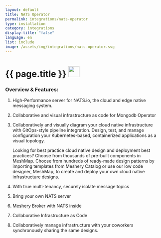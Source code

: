 ```yaml
---
layout: default
title: NATS Operator
permalink: integrations/nats-operator
type: installation
category: integrations
display-title: "false"
language: en
list: include
image: /assets/img/integrations/nats-operator.svg
---
```


<h1>{{ page.title }} <img src="{{ page.image }}" style="width: 35px; height: 35px;" /></h1>


<!-- This needs replaced with the Category property, not the sub-category.
 #### Category: nats-operator -->

### Overview & Features:
1. High-Performance server for NATS.io, the cloud and edge native messaging system.

2. Collaborative and visual infrastructure as code for Mongodb Operator

4. 
    Collaboratively and visually diagram your cloud native infrastructure with GitOps-style pipeline integration. Design, test, and manage configuration your Kubernetes-based, containerized applications as a visual topology.



    Looking for best practice cloud native design and deployment best practices? Choose from thousands of pre-built components in MeshMap. Choose from hundreds of ready-made design patterns by importing templates from Meshery Catalog or use our low code designer, MeshMap, to create and deploy your own cloud native infrastructure designs.



5. With true multi-tenancy, securely isolate message topics

6. Bring your own NATS server

7. Meshery Broker with NATS inside

8. Collaborative Infrastructure as Code

9. Collaboratively manage infrastructure with your coworkers synchronously sharing the same designs.

